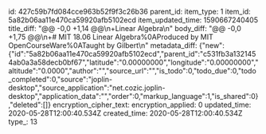id: 427c59b7fd084cce963b52f9f3c26b36
parent_id: 
item_type: 1
item_id: 5a82b06aa11e470ca59920afb5102ecd
item_updated_time: 1590667240405
title_diff: "@@ -0,0 +1,14 @@\n+Linear Algebra\n"
body_diff: "@@ -0,0 +1,75 @@\n+# MIT 18.06 Linear Algebra%0AProduced by MIT OpenCourseWare%0ATaught by Gilbert\n"
metadata_diff: {"new":{"id":"5a82b06aa11e470ca59920afb5102ecd","parent_id":"c531fb3a1321454ab0a3a58decb0bf67","latitude":"0.00000000","longitude":"0.00000000","altitude":"0.0000","author":"","source_url":"","is_todo":0,"todo_due":0,"todo_completed":0,"source":"joplin-desktop","source_application":"net.cozic.joplin-desktop","application_data":"","order":0,"markup_language":1,"is_shared":0},"deleted":[]}
encryption_cipher_text: 
encryption_applied: 0
updated_time: 2020-05-28T12:00:40.534Z
created_time: 2020-05-28T12:00:40.534Z
type_: 13